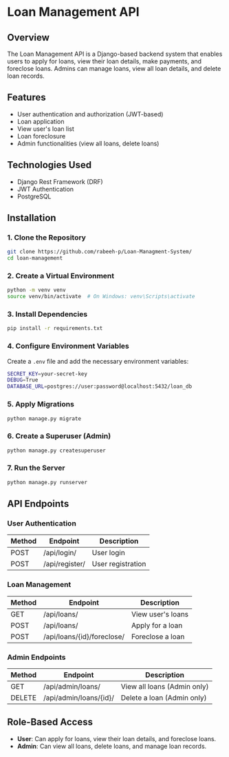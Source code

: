 # Loan Management API

## Overview
The Loan Management API is a Django-based backend system that enables users to apply for loans, view their loan details, make payments, and foreclose loans. Admins can manage loans, view all loan details, and delete loan records.

## Features
- User authentication and authorization (JWT-based)
- Loan application
- View user's loan list
- Loan foreclosure
- Admin functionalities (view all loans, delete loans)

## Technologies Used
- Django Rest Framework (DRF)
- JWT Authentication
- PostgreSQL
 
 

## Installation
### 1. Clone the Repository
```sh
git clone https://github.com/rabeeh-p/Loan-Managment-System/
cd loan-management
```

### 2. Create a Virtual Environment
```sh
python -m venv venv
source venv/bin/activate  # On Windows: venv\Scripts\activate
```

### 3. Install Dependencies
```sh
pip install -r requirements.txt
```

### 4. Configure Environment Variables
Create a `.env` file and add the necessary environment variables:
```sh
SECRET_KEY=your-secret-key
DEBUG=True
DATABASE_URL=postgres://user:password@localhost:5432/loan_db
```

### 5. Apply Migrations
```sh
python manage.py migrate
```

### 6. Create a Superuser (Admin)
```sh
python manage.py createsuperuser
```

### 7. Run the Server
```sh
python manage.py runserver
```

## API Endpoints
### User Authentication
| Method | Endpoint         | Description          |
|--------|----------------|----------------------|
| POST   | /api/login/    | User login          |
| POST   | /api/register/ | User registration   |

### Loan Management
| Method | Endpoint            | Description              |
|--------|---------------------|--------------------------|
| GET    | /api/loans/         | View user's loans       |
| POST   | /api/loans/         | Apply for a loan        |
| POST   | /api/loans/{id}/foreclose/ | Foreclose a loan |

### Admin Endpoints
| Method | Endpoint           | Description                   |
|--------|--------------------|-------------------------------|
| GET    | /api/admin/loans/  | View all loans (Admin only)  |
| DELETE | /api/admin/loans/{id}/ | Delete a loan (Admin only) |

## Role-Based Access
- **User**: Can apply for loans, view their loan details, and foreclose loans.
- **Admin**: Can view all loans, delete loans, and manage loan records.



